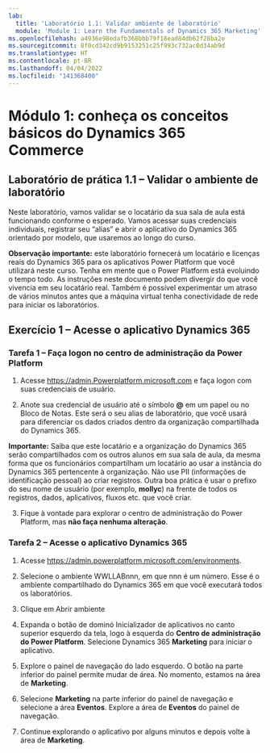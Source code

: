 ```yaml
---
lab:
  title: 'Laboratório 1.1: Validar ambiente de laboratório'
  module: 'Module 1: Learn the Fundamentals of Dynamics 365 Marketing'
ms.openlocfilehash: a4936e98edafb368bbb79f18ead84db62f28ba2e
ms.sourcegitcommit: 8f0cd342cd9b9153251c25f993c732ac0d34ab9d
ms.translationtype: HT
ms.contentlocale: pt-BR
ms.lasthandoff: 04/04/2022
ms.locfileid: "141368400"
---
```

<a name="module-1-learn-the-fundamentals-of-dynamics-365-marketing"></a>Módulo 1: conheça os conceitos básicos do Dynamics 365 Commerce
========================

## <a name="practice-lab-11---validate-lab-environment"></a>Laboratório de prática 1.1 – Validar o ambiente de laboratório 

Neste laboratório, vamos validar se o locatário da sua sala de aula está funcionando conforme o esperado. Vamos acessar suas credenciais individuais, registrar seu “alias” e abrir o aplicativo do Dynamics 365 orientado por modelo, que usaremos ao longo do curso. 

**Observação importante:** este laboratório fornecerá um locatário e licenças reais do Dynamics 365 para os aplicativos Power Platform que você utilizará neste curso. Tenha em mente que o Power Platform está evoluindo o tempo todo. As instruções neste documento podem divergir do que você vivencia em seu locatário real. Também é possível experimentar um atraso de vários minutos antes que a máquina virtual tenha conectividade de rede para iniciar os laboratórios.

<a name="exercise-1---access-the-dynamics-365-application"></a>Exercício 1 – Acesse o aplicativo Dynamics 365
---------------------------------------------------

### <a name="task-1--log-into-the-power-platform-admin-center"></a>Tarefa 1 – Faça logon no centro de administração da Power Platform

1.  Acesse <https://admin.Powerplatform.microsoft.com> e faça logon com suas credenciais de usuário.

2. Anote sua credencial de usuário até o símbolo **@** em um papel ou no Bloco de Notas. Este será o seu alias de laboratório, que você usará para diferenciar os dados criados dentro da organização compartilhada do Dynamics 365. 

**Importante:** Saiba que este locatário e a organização do Dynamics 365 serão compartilhados com os outros alunos em sua sala de aula, da mesma forma que os funcionários compartilham um locatário ao usar a instância do Dynamics 365 pertencente à organização. Não use PII (informações de identificação pessoal) ao criar registros. Outra boa prática é usar o prefixo do seu nome de usuário (por exemplo, **mollyc**) na frente de todos os registros, dados, aplicativos, fluxos etc. que você criar.

3. Fique à vontade para explorar o centro de administração do Power Platform, mas **não faça nenhuma alteração**.

### <a name="task-2--access-the-dynamics-365-application"></a>Tarefa 2 – Acesse o aplicativo Dynamics 365

1.  Acesse https://admin.powerplatform.microsoft.com/environments.

2. Selecione o ambiente WWLLABnnn, em que nnn é um número. Esse é o ambiente compartilhado do Dynamics 365 em que você executará todos os laboratórios.

3. Clique em Abrir ambiente

4. Expanda o botão de dominó Inicializador de aplicativos no canto superior esquerdo da tela, logo à esquerda do **Centro de administração do Power Platform**. Selecione Dynamics 365 **Marketing** para iniciar o aplicativo.

5.  Explore o painel de navegação do lado esquerdo. O botão na parte inferior do painel permite mudar de área. No momento, estamos na área de **Marketing**. 

6.  Selecione **Marketing** na parte inferior do painel de navegação e selecione a área **Eventos**. Explore a área de **Eventos** do painel de navegação.  

7. Continue explorando o aplicativo por alguns minutos e depois volte à área de **Marketing**.
